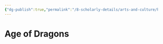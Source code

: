 ```yaml
---
{"dg-publish":true,"permalink":"/8-scholarly-details/arts-and-culture/history/the-ages/age-of-dragons/","noteIcon":""}
---
```


# Age of Dragons
